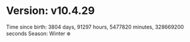 # Version: v10.4.29
Time since birth: 3804 days, 91297 hours, 5477820 minutes, 328669200 seconds
Season: Winter ❄️
